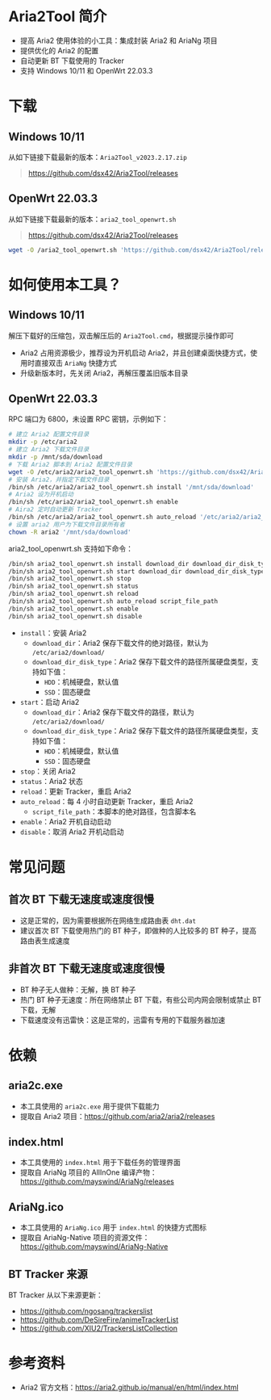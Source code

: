 # Aria2Tool 简介

* 提高 Aria2 使用体验的小工具：集成封装 Aria2 和 AriaNg 项目
* 提供优化的 Aria2 的配置
* 自动更新 BT 下载使用的 Tracker
* 支持 Windows 10/11 和 OpenWrt 22.03.3

# 下载

## Windows 10/11

从如下链接下载最新的版本：`Aria2Tool_v2023.2.17.zip`

> https://github.com/dsx42/Aria2Tool/releases

## OpenWrt 22.03.3

从如下链接下载最新的版本：`aria2_tool_openwrt.sh`

> https://github.com/dsx42/Aria2Tool/releases

```bash
wget -O /aria2_tool_openwrt.sh 'https://github.com/dsx42/Aria2Tool/releases/download/v2023.2.17/aria2_tool_openwrt.sh'
```

# 如何使用本工具？

## Windows 10/11

解压下载好的压缩包，双击解压后的 `Aria2Tool.cmd`，根据提示操作即可

* Aria2 占用资源极少，推荐设为开机启动 Aria2，并且创建桌面快捷方式，使用时直接双击 `AriaNg` 快捷方式  
* 升级新版本时，先关闭 Aria2，再解压覆盖旧版本目录

## OpenWrt 22.03.3

RPC 端口为 6800，未设置 RPC 密钥，示例如下：

```bash
# 建立 Aria2 配置文件目录
mkdir -p /etc/aria2
# 建立 Aria2 下载文件目录
mkdir -p /mnt/sda/download
# 下载 Aria2 脚本到 Aria2 配置文件目录
wget -O /etc/aria2/aria2_tool_openwrt.sh 'https://github.com/dsx42/Aria2Tool/releases/download/v2023.2.17/aria2_tool_openwrt.sh'
# 安装 Aria2，并指定下载文件目录
/bin/sh /etc/aria2/aria2_tool_openwrt.sh install '/mnt/sda/download'
# Aria2 设为开机启动
/bin/sh /etc/aria2/aria2_tool_openwrt.sh enable
# Aira2 定时自动更新 Tracker
/bin/sh /etc/aria2/aria2_tool_openwrt.sh auto_reload '/etc/aria2/aria2_tool_openwrt.sh'
# 设置 aria2 用户为下载文件目录所有者
chown -R aria2 '/mnt/sda/download'
```

aria2_tool_openwrt.sh 支持如下命令：

```bash
/bin/sh aria2_tool_openwrt.sh install download_dir download_dir_disk_type
/bin/sh aria2_tool_openwrt.sh start download_dir download_dir_disk_type
/bin/sh aria2_tool_openwrt.sh stop
/bin/sh aria2_tool_openwrt.sh status
/bin/sh aria2_tool_openwrt.sh reload
/bin/sh aria2_tool_openwrt.sh auto_reload script_file_path
/bin/sh aria2_tool_openwrt.sh enable
/bin/sh aria2_tool_openwrt.sh disable
```

* `install`：安装 Aria2
    * `download_dir`：Aria2 保存下载文件的绝对路径，默认为 `/etc/aria2/download/`
    * `download_dir_disk_type`：Aria2 保存下载文件的路径所属硬盘类型，支持如下值：
        * `HDD`：机械硬盘，默认值
        * `SSD`：固态硬盘
* `start`：启动 Aria2
    * `download_dir`：Aria2 保存下载文件的路径，默认为 `/etc/aria2/download/`
    * `download_dir_disk_type`：Aria2 保存下载文件的路径所属硬盘类型，支持如下值：
        * `HDD`：机械硬盘，默认值
        * `SSD`：固态硬盘
* `stop`：关闭 Aria2
* `status`：Aria2 状态
* `reload`：更新 Tracker，重启 Aria2
* `auto_reload`：每 4 小时自动更新 Tracker，重启 Aria2
    * `script_file_path`：本脚本的绝对路径，包含脚本名
* `enable`：Aria2 开机自动启动
* `disable`：取消 Aria2 开机动启动

# 常见问题

## 首次 BT 下载无速度或速度很慢

* 这是正常的，因为需要根据所在网络生成路由表 `dht.dat`  
* 建议首次 BT 下载使用热门的 BT 种子，即做种的人比较多的 BT 种子，提高路由表生成速度

## 非首次 BT 下载无速度或速度很慢

* BT 种子无人做种：无解，换 BT 种子
* 热门 BT 种子无速度：所在网络禁止 BT 下载，有些公司内网会限制或禁止 BT 下载，无解
* 下载速度没有迅雷快：这是正常的，迅雷有专用的下载服务器加速

# 依赖

## aria2c.exe

* 本工具使用的 `aria2c.exe` 用于提供下载能力
* 提取自 Aria2 项目：https://github.com/aria2/aria2/releases

## index.html

* 本工具使用的 `index.html` 用于下载任务的管理界面
* 提取自 AriaNg 项目的 AllInOne 编译产物： https://github.com/mayswind/AriaNg/releases

## AriaNg.ico

* 本工具使用的 `AriaNg.ico` 用于 `index.html` 的快捷方式图标
* 提取自 AriaNg-Native 项目的资源文件：https://github.com/mayswind/AriaNg-Native

## BT Tracker 来源

BT Tracker 从以下来源更新：

* https://github.com/ngosang/trackerslist
* https://github.com/DeSireFire/animeTrackerList
* https://github.com/XIU2/TrackersListCollection

# 参考资料

* Aria2 官方文档：https://aria2.github.io/manual/en/html/index.html
